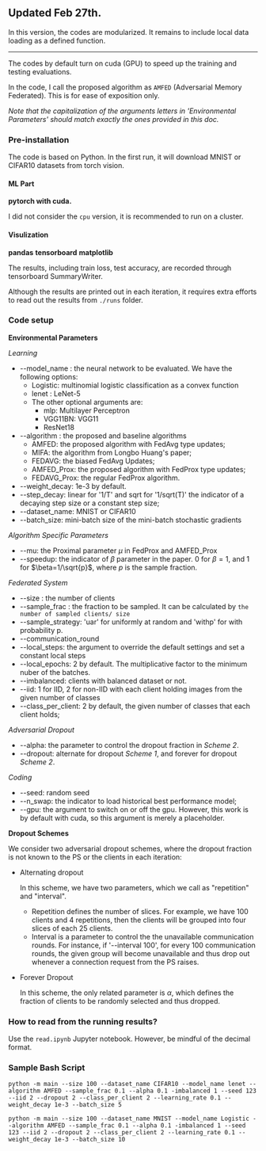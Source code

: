 ## Updated Feb 27th.

In this version, the codes are modularized. It remains to include local data loading as a defined function.

---

The codes by default turn on cuda (GPU) to speed up the training and testing evaluations.

In the code, I call the proposed algorithm as ``AMFED`` (Adversarial Memory Federated). This is for ease of exposition only. 

*Note that the capitalization of the arguments letters in 'Environmental Parameters' should match exactly the ones provided in this doc.*

### Pre-installation
The code is based on Python. In the first run, it will download MNIST or CIFAR10 datasets from torch vision. 
#### ML Part
**pytorch with cuda.**

I did not consider the ``cpu`` version, it is recommended to run on a cluster.

#### Visulization
**pandas**
**tensorboard**
**matplotlib**

The results, including train loss, test accuracy, are recorded through tensorboard SummaryWriter.

Although the results are printed out in each iteration, it requires extra efforts to read out the results from ``./runs`` folder.


### Code setup

**Environmental Parameters**

*Learning*

* --model_name : the neural network to be evaluated. We have the following options: 
  * Logistic: multinomial logistic classification as a convex function
  * lenet : LeNet-5
  * The other optional arguments are: 
    * mlp: Multilayer Perceptron
    * VGG11BN: VGG11
    * ResNet18
* --algorithm : the proposed and baseline algorithms
  * AMFED: the proposed algorithm with FedAvg type updates;
  * MIFA: the algorithm from Longbo Huang's paper;
  * FEDAVG: the biased FedAvg Updates;
  * AMFED_Prox: the proposed algorithm with FedProx type updates;
  * FEDAVG_Prox: the regular FedProx algorithm.
* --weight_decay: 1e-3 by default.
* --step_decay: linear for '1/T' and sqrt for '1/sqrt(T)' the indicator of a decaying step size or a constant step size;
* --dataset_name: MNIST or CIFAR10
* --batch_size: mini-batch size of the mini-batch stochastic gradients

*Algorithm Specific Parameters*

* --mu: the Proximal parameter $\mu$ in FedProx and AMFED_Prox
* --speedup: the indicator of $\beta$ parameter in the paper. $0$ for $\beta=1$, and $1$ for $\beta=1/\sqrt{p}$, where $p$ is the sample fraction.

*Federated System*

* --size : the number of clients
* --sample_frac : the fraction to be sampled. It can be calculated by ``the number of sampled clients/ size``
* --sample_strategy: 'uar' for uniformly at random and 'withp' for with probability p.
* --communication_round
* --local_steps: the argument to override the default settings and set a constant local steps
* --local_epochs: 2 by default. The multiplicative factor to the minimum nuber of the batches.
* --imbalanced: clients with balanced dataset or not.
* --iid: 1 for IID, 2 for non-IID with each client holding images from the given number of classes
* --class_per_client: 2 by default, the given number of classes that each client holds;

*Adversarial Dropout*

* --alpha: the parameter to control the dropout fraction in *Scheme 2*.
* --dropout: alternate for dropout *Scheme 1*, and forever for dropout *Scheme 2*.

*Coding*

* --seed: random seed
* --n_swap: the indicator to load historical best performance model;
* --gpu: the argument to switch on or off the gpu. However, this work is by default with cuda, so this argument is merely a placeholder.



**Dropout Schemes**

We consider two adversarial dropout schemes, where the dropout fraction is not known to the PS or the clients in each iteration:

* Alternating dropout

  In this scheme, we have two parameters, which we call as "repetition" and "interval".

  * Repetition defines the number of slices. For example, we have 100 clients and 4 repetitions, then the clients will be grouped into four slices of each 25 clients.
  * Interval is a parameter to control the the unavailable communication rounds. For instance, if '--interval 100', for every 100 communication rounds, the given group will become unavailable and thus drop out whenever a connection request from the PS raises.

* Forever Dropout

  In this scheme, the only related parameter is $\alpha$, which defines the fraction of clients to be randomly selected and thus dropped.
  


### How to read from the running results?

Use the ``read.ipynb`` Jupyter notebook. 
However, be mindful of the decimal format.

### Sample Bash Script
``python -m main --size 100 --dataset_name CIFAR10 --model_name lenet --algorithm AMFED --sample_frac 0.1 --alpha 0.1 -imbalanced 1 --seed 123 --iid 2 --dropout 2 --class_per_client 2 --learning_rate 0.1 --weight_decay 1e-3 --batch_size 5 ``

``python -m main --size 100 --dataset_name MNIST --model_name Logistic --algorithm AMFED --sample_frac 0.1 --alpha 0.1 -imbalanced 1 --seed 123 --iid 2 --dropout 2 --class_per_client 2 --learning_rate 0.1 --weight_decay 1e-3 --batch_size 10 ``